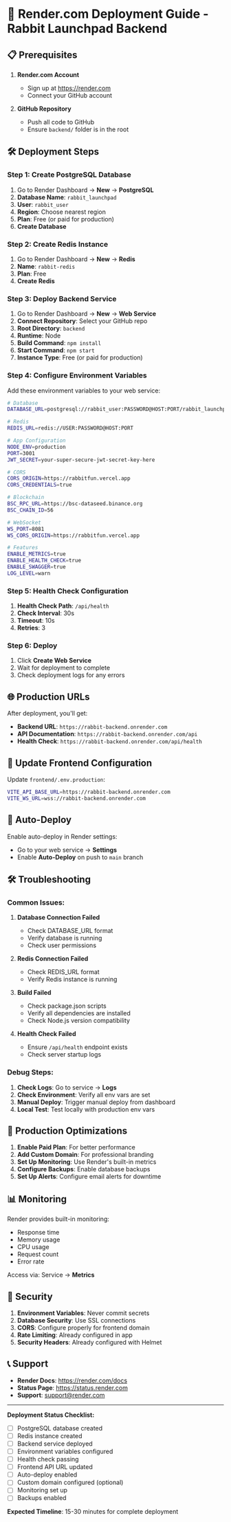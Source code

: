 # 🚀 Render.com Deployment Guide - Rabbit Launchpad Backend

## 📋 Prerequisites

1. **Render.com Account**
   - Sign up at https://render.com
   - Connect your GitHub account

2. **GitHub Repository**
   - Push all code to GitHub
   - Ensure `backend/` folder is in the root

## 🛠️ Deployment Steps

### Step 1: Create PostgreSQL Database

1. Go to Render Dashboard → **New** → **PostgreSQL**
2. **Database Name**: `rabbit_launchpad`
3. **User**: `rabbit_user`
4. **Region**: Choose nearest region
5. **Plan**: Free (or paid for production)
6. **Create Database**

### Step 2: Create Redis Instance

1. Go to Render Dashboard → **New** → **Redis**
2. **Name**: `rabbit-redis`
3. **Plan**: Free
4. **Create Redis**

### Step 3: Deploy Backend Service

1. Go to Render Dashboard → **New** → **Web Service**
2. **Connect Repository**: Select your GitHub repo
3. **Root Directory**: `backend`
4. **Runtime**: Node
5. **Build Command**: `npm install`
6. **Start Command**: `npm start`
7. **Instance Type**: Free (or paid for production)

### Step 4: Configure Environment Variables

Add these environment variables to your web service:

```bash
# Database
DATABASE_URL=postgresql://rabbit_user:PASSWORD@HOST:PORT/rabbit_launchpad

# Redis
REDIS_URL=redis://USER:PASSWORD@HOST:PORT

# App Configuration
NODE_ENV=production
PORT=3001
JWT_SECRET=your-super-secure-jwt-secret-key-here

# CORS
CORS_ORIGIN=https://rabbitfun.vercel.app
CORS_CREDENTIALS=true

# Blockchain
BSC_RPC_URL=https://bsc-dataseed.binance.org
BSC_CHAIN_ID=56

# WebSocket
WS_PORT=8081
WS_CORS_ORIGIN=https://rabbitfun.vercel.app

# Features
ENABLE_METRICS=true
ENABLE_HEALTH_CHECK=true
ENABLE_SWAGGER=true
LOG_LEVEL=warn
```

### Step 5: Health Check Configuration

1. **Health Check Path**: `/api/health`
2. **Check Interval**: 30s
3. **Timeout**: 10s
4. **Retries**: 3

### Step 6: Deploy

1. Click **Create Web Service**
2. Wait for deployment to complete
3. Check deployment logs for any errors

## 🌐 Production URLs

After deployment, you'll get:
- **Backend URL**: `https://rabbit-backend.onrender.com`
- **API Documentation**: `https://rabbit-backend.onrender.com/api`
- **Health Check**: `https://rabbit-backend.onrender.com/api/health`

## 📱 Update Frontend Configuration

Update `frontend/.env.production`:

```bash
VITE_API_BASE_URL=https://rabbit-backend.onrender.com
VITE_WS_URL=wss://rabbit-backend.onrender.com
```

## 🔄 Auto-Deploy

Enable auto-deploy in Render settings:
- Go to your web service → **Settings**
- Enable **Auto-Deploy** on push to `main` branch

## 🛠️ Troubleshooting

### Common Issues:

1. **Database Connection Failed**
   - Check DATABASE_URL format
   - Verify database is running
   - Check user permissions

2. **Redis Connection Failed**
   - Check REDIS_URL format
   - Verify Redis instance is running

3. **Build Failed**
   - Check package.json scripts
   - Verify all dependencies are installed
   - Check Node.js version compatibility

4. **Health Check Failed**
   - Ensure `/api/health` endpoint exists
   - Check server startup logs

### Debug Steps:

1. **Check Logs**: Go to service → **Logs**
2. **Check Environment**: Verify all env vars are set
3. **Manual Deploy**: Trigger manual deploy from dashboard
4. **Local Test**: Test locally with production env vars

## 🚀 Production Optimizations

1. **Enable Paid Plan**: For better performance
2. **Add Custom Domain**: For professional branding
3. **Set Up Monitoring**: Use Render's built-in metrics
4. **Configure Backups**: Enable database backups
5. **Set Up Alerts**: Configure email alerts for downtime

## 📊 Monitoring

Render provides built-in monitoring:
- Response time
- Memory usage
- CPU usage
- Request count
- Error rate

Access via: Service → **Metrics**

## 🔐 Security

1. **Environment Variables**: Never commit secrets
2. **Database Security**: Use SSL connections
3. **CORS**: Configure properly for frontend domain
4. **Rate Limiting**: Already configured in app
5. **Security Headers**: Already configured with Helmet

## 📞 Support

- **Render Docs**: https://render.com/docs
- **Status Page**: https://status.render.com
- **Support**: support@render.com

---

**Deployment Status Checklist:**

- [ ] PostgreSQL database created
- [ ] Redis instance created
- [ ] Backend service deployed
- [ ] Environment variables configured
- [ ] Health check passing
- [ ] Frontend API URL updated
- [ ] Auto-deploy enabled
- [ ] Custom domain configured (optional)
- [ ] Monitoring set up
- [ ] Backups enabled

**Expected Timeline**: 15-30 minutes for complete deployment